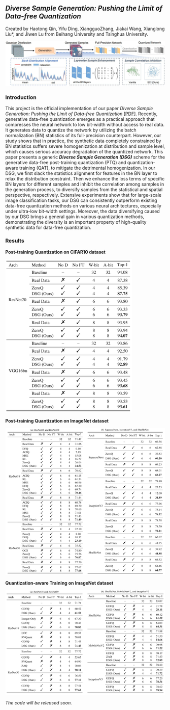 ## ***Diverse Sample Generation: Pushing the Limit of Data-free Quantization***

Created by Haotong Qin, Yifu Ding, XiangguoZhang, Jiakai Wang, Xianglong Liu*, and Jiwen Lu from Beihang University and Tsinghua University.

![framework](figures/framework.jpg)

### Introduction

This project is the official implementation of our paper *Diverse Sample Generation: Pushing the Limit of Data-free Quantization* [[PDF]( )]. Recently, generative data-free quantization emerges as a practical approach that compresses the neural network to low bit-width without access to real data. It generates data to quantize the network by utilizing the batch normalization (BN) statistics of its full-precision counterpart. However, our study shows that in practice, the synthetic data completely constrained by BN statistics suffers severe homogenization at distribution and sample level, which causes serious accuracy degradation of the quantized network. This paper presents a generic ***Diverse Sample Generation (DSG)*** scheme for the generative data-free post-training quantization (PTQ) and quantization-aware training (QAT), to mitigate the detrimental homogenization. In our DSG, we first slack the statistics alignment for features in the BN layer to relax the distribution constraint. Then we enhance the loss terms of specific BN layers for different samples and inhibit the correlation among samples in the generation process, to diversify samples from the statistical and spatial perspective, respectively. Extensive experiments show that for large-scale image classification tasks, our DSG can consistently outperform existing data-free quantization methods on various neural architectures, especially under ultra-low bit-width settings. Moreover, the data diversifying caused by our DSG brings a general gain in various quantization methods, demonstrating the diversity is an important property of high-quality synthetic data for data-free quantization. 

### Results

**Post-training Quantization on CIFAR10 dataset**

![CIFAR10-PTQ](figures/CIFAR10-PTQ.jpg) 

**Post-training Quantization on ImageNet dataset**

![ImageNet-PTQ](figures/ImageNet-PTQ.jpg) 

**Quantization-aware Training on ImageNet dataset**

![ImageNet-QAT](figures/ImageNet-QAT.jpg) 

*The code will be released soon.*